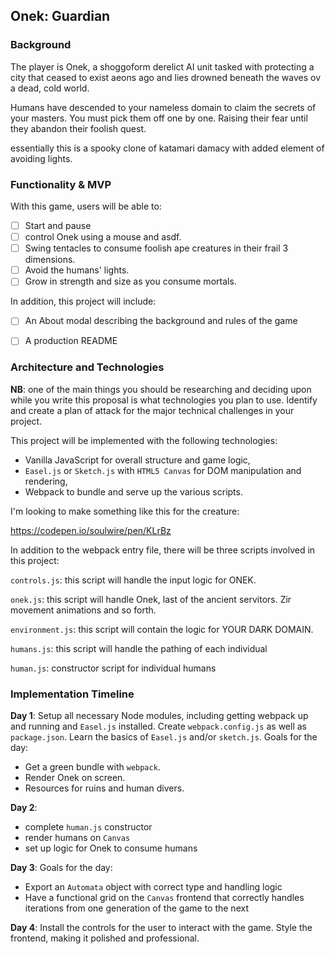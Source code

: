 ## Onek: Guardian

### Background

The player is Onek, a shoggoform derelict AI unit tasked with protecting a city that ceased to exist aeons ago and lies drowned beneath the waves ov a dead, cold world.

Humans have descended to your nameless domain to claim the secrets of your masters. You must pick them off one by one. Raising their fear until they abandon their foolish quest.

essentially this is a spooky clone of katamari damacy with added element of avoiding lights.

### Functionality & MVP  

With this game, users will be able to:

- [ ] Start and pause
- [ ] control Onek using a mouse and asdf.
- [ ] Swing tentacles to consume foolish ape creatures in their frail 3 dimensions.
- [ ] Avoid the humans' lights.
- [ ] Grow in strength and size as you consume mortals.

In addition, this project will include:

- [ ] An About modal describing the background and rules of the game
- [ ] A production README


### Architecture and Technologies

**NB**: one of the main things you should be researching and deciding upon while you write this proposal is what technologies you plan to use.  Identify and create a plan of attack for the major technical challenges in your project.

This project will be implemented with the following technologies:

- Vanilla JavaScript for overall structure and game logic,
- `Easel.js` or `Sketch.js` with `HTML5 Canvas` for DOM manipulation and rendering,
- Webpack to bundle and serve up the various scripts.

I'm looking to make something like this for the creature:

https://codepen.io/soulwire/pen/KLrBz

In addition to the webpack entry file, there will be three scripts involved in this project:

`controls.js`: this script will handle the input logic for ONEK.

`onek.js`: this script will handle Onek, last of the ancient servitors. Zir movement animations and so forth.

`environment.js`: this script will contain the logic for YOUR DARK DOMAIN.

`humans.js`: this script will handle the pathing of each individual  

`human.js`: constructor script for individual humans

### Implementation Timeline

**Day 1**: Setup all necessary Node modules, including getting webpack up and running and `Easel.js` installed.  Create `webpack.config.js` as well as `package.json`. Learn the basics of `Easel.js` and/or `sketch.js`.  Goals for the day:

- Get a green bundle with `webpack`.
- Render Onek on screen.
- Resources for ruins and human divers.

**Day 2**:

- complete `human.js` constructor
- render humans on `Canvas`
- set up logic for Onek to consume humans

**Day 3**:   Goals for the day:

- Export an `Automata` object with correct type and handling logic
- Have a functional grid on the `Canvas` frontend that correctly handles iterations from one generation of the game to the next


**Day 4**: Install the controls for the user to interact with the game.  Style the frontend, making it polished and professional.
